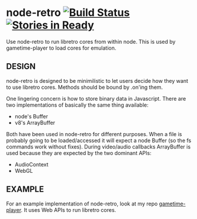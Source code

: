 # node-retro [![Build Status](https://travis-ci.org/matthewbauer/node-retro.svg?branch=master)](https://travis-ci.org/matthewbauer/node-retro) [![Stories in Ready](https://badge.waffle.io/matthewbauer/node-retro.png?label=ready&title=Ready)](https://waffle.io/matthewbauer/node-retro)

Use node-retro to run libretro cores from within node. This is used by gametime-player to load cores for emulation.

DESIGN
------

node-retro is designed to be minimilistic to let users decide how they want to use libretro cores. Methods should be bound by .on'ing them.

One lingering concern is how to store binary data in Javascript. There are two implementations of basically the same thing available:

-	node's Buffer
-	v8's ArrayBuffer

Both have been used in node-retro for different purposes. When a file is probably going to be loaded/accessed it will expect a node Buffer (so the fs commands work without fixes). During video/audio callbacks ArrayBuffer is used because they are expected by the two dominant APIs:

-	AudioContext
-	WebGL

EXAMPLE
-------

For an example implementation of node-retro, look at my repo [gametime-player](http://github.com/matthewbauer/gametime-player). It uses Web APIs to run libretro cores.
